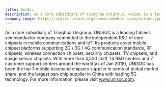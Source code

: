 ```yaml
---
title: UniSoc
description: As a core subsidiary of Tsinghua Unigroup, UNISOC is a leading fabless semiconductor company committed to the independent R&D of core chipsets in mobile communications and IoT.
company_image: https://static.linaro.org/common/member-logos/unisoc.jpg
---
```

As a core subsidiary of Tsinghua Unigroup, UNISOC is a leading fabless semiconductor company committed to the independent R&D of core chipsets in mobile communications and IoT. Its products cover mobile chipset platforms supporting 2G / 3G / 4G communication standards, RF chipsets, wireless connection chipsets, security chipsets, TV chipsets, and image sensor chipsets. With more than 4,500 staff, 14 R&D centers and 7 customer support centers around the world(as of Jan 2018), UNISOC has been the top 3 mobile baseband chipsets supplier in terms of global market share, and the largest pan-chip supplier in China with leading 5G technology. For more information, please visit www.unisoc.com.
